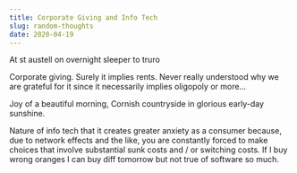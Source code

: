```yaml
---  
title: Corporate Giving and Info Tech
slug: random-thoughts
date: 2020-04-19
---  
```


At st austell on overnight sleeper to truro

Corporate giving. Surely it implies rents. Never really understood why we are grateful for it since it necessarily implies oligopoly or more…

Joy of a beautiful morning, Cornish countryside in glorious early-day sunshine.

Nature of info tech that it creates greater anxiety as a consumer because, due to network effects and the like, you are constantly forced to make choices that involve substantial sunk costs and / or switching costs. If I buy wrong oranges I can buy diff tomorrow but not true of software so much.